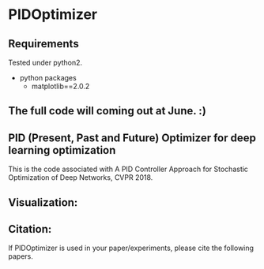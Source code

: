 # PIDOptimizer
## Requirements
Tested under python2.
- python packages
  - matplotlib==2.0.2
## The full code will coming out at June. :)
## PID (Present, Past and Future) Optimizer for deep learning optimization
This is the code associated with A PID Controller Approach for Stochastic Optimization of Deep Networks, CVPR 2018.
## Visualization:
## Citation:
If PIDOptimizer is used in your paper/experiments, please cite the following papers.
```

```

